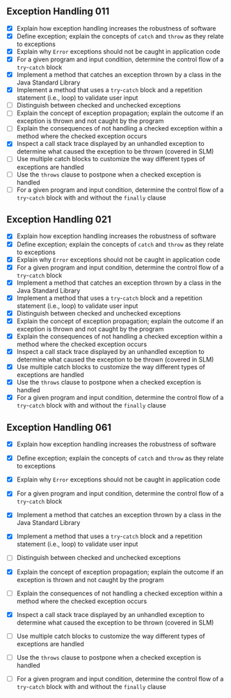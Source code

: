 ## Exception Handling 011
* [x] Explain how exception handling increases the robustness of software
* [x] Define exception; explain the concepts of `catch` and `throw` as they relate to exceptions
* [x] Explain why `Error` exceptions should not be caught in application code
* [x] For a given program and input condition, determine the control flow of a `try`-`catch` block
* [x] Implement a method that catches an exception thrown by a class in the Java Standard Library
* [x] Implement a method that uses a `try`-`catch` block and a repetition statement (i.e., loop) to validate user input
* [ ] Distinguish between checked and unchecked exceptions
* [ ] Explain the concept of exception propagation; explain the outcome if an exception is thrown and not caught by the program
* [ ] Explain the consequences of not handling a checked exception within a method where the checked exception occurs
* [x] Inspect a call stack trace displayed by an unhandled exception to determine what caused the exception to be thrown (covered in SLM)
* [ ] Use multiple catch blocks to customize the way different types of exceptions are handled
* [ ] Use the `throws` clause to postpone when a checked exception is handled
* [ ] For a given program and input condition, determine the control flow of a `try`-`catch` block with and without the `finally` clause

## Exception Handling 021
* [x] Explain how exception handling increases the robustness of software
* [x] Define exception; explain the concepts of `catch` and `throw` as they relate to exceptions
* [x] Explain why `Error` exceptions should not be caught in application code
* [x] For a given program and input condition, determine the control flow of a `try`-`catch` block
* [x] Implement a method that catches an exception thrown by a class in the Java Standard Library
* [x] Implement a method that uses a `try`-`catch` block and a repetition statement (i.e., loop) to validate user input
* [x] Distinguish between checked and unchecked exceptions
* [x] Explain the concept of exception propagation; explain the outcome if an exception is thrown and not caught by the program
* [x] Explain the consequences of not handling a checked exception within a method where the checked exception occurs
* [x] Inspect a call stack trace displayed by an unhandled exception to determine what caused the exception to be thrown (covered in SLM)
* [x] Use multiple catch blocks to customize the way different types of exceptions are handled
* [x] Use the `throws` clause to postpone when a checked exception is handled
* [x] For a given program and input condition, determine the control flow of a `try`-`catch` block with and without the `finally` clause

## Exception Handling 061
* [x] Explain how exception handling increases the robustness of software
* [x] Define exception; explain the concepts of `catch` and `throw` as they relate to exceptions
* [x] Explain why `Error` exceptions should not be caught in application code
* [x] For a given program and input condition, determine the control flow of a `try`-`catch` block
* [x] Implement a method that catches an exception thrown by a class in the Java Standard Library
* [x] Implement a method that uses a `try`-`catch` block and a repetition statement (i.e., loop) to validate user input
* [ ] Distinguish between checked and unchecked exceptions
* [x] Explain the concept of exception propagation; explain the outcome if an exception is thrown and not caught by the program
* [ ] Explain the consequences of not handling a checked exception within a method where the checked exception occurs
* [x] Inspect a call stack trace displayed by an unhandled exception to determine what caused the exception to be thrown (covered in SLM)
* [ ] Use multiple catch blocks to customize the way different types of exceptions are handled
* [ ] Use the `throws` clause to postpone when a checked exception is handled
* [ ] For a given program and input condition, determine the control flow of a `try`-`catch` block with and without the `finally` clause













